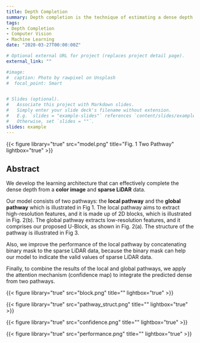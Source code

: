 ```yaml
---
title: Depth Completion
summary: Depth completion is the technique of estimating a dense depth image from sparse depth measurements.
tags:
- Depth Completion
- Computer Vision
- Machine Learning
date: "2020-03-27T00:00:00Z"

# Optional external URL for project (replaces project detail page).
external_link: ""

#image:
#  caption: Photo by rawpixel on Unsplash
#  focal_point: Smart


# Slides (optional).
#   Associate this project with Markdown slides.
#   Simply enter your slide deck's filename without extension.
#   E.g. `slides = "example-slides"` references `content/slides/example-slides.md`.
#   Otherwise, set `slides = ""`.
slides: example
---
```

{{< figure library="true" src="model.png" title="Fig. 1 Two Pathway" lightbox="true" >}}

## Abstract
We develop the learning architecture that can effectively complete the dense depth from a **color image** and **sparse LiDAR** data. 

Our model consists of two pathways: the **local pathway** and the **global pathway** which is illustrated in Fig 1. The local pathway aims to extract high-resolution features, and it is made up of 2D blocks, which is illustrated in Fig. 2(b). The global pathway extracts low-resolution features, and it comprises our proposed U-Block, as shown in Fig. 2(a). The structure of the pathway is illustrated in Fig 3. 

Also, we improve the performance of the local pathway by concatenating binary mask to the sparse LiDAR data, because the binary mask can help our model to indicate the valid values of sparse LiDAR data. 

Finally, to combine the results of the local and global pathways, we apply the attention mechanism (confidence map) to integrate the predicted dense from two pathways. 

{{< figure library="true" src="block.png" title="" lightbox="true" >}}

{{< figure library="true" src="pathway_struct.png" title="" lightbox="true" >}}



{{< figure library="true" src="confidence.png" title="" lightbox="true" >}}

{{< figure library="true" src="performance.png" title="" lightbox="true" >}}